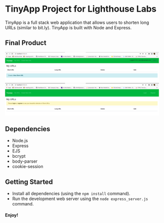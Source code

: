 # **TinyApp Project for Lighthouse Labs**

TinyApp is a full stack web application that allows users to shorten long URLs (similar to bit.ly). TinyApp is built with Node and Express.

## Final Product

!["Screenshot of URLs page with user logged in"](https://github.com/Nivedha94/tiny-app/blob/master/docs/My%20urls%20page%20when%20user%20is%20logged%20in.png?raw=true)
!["Screenshot of URLs page with no user logged in"](https://github.com/Nivedha94/tiny-app/blob/master/docs/My%20urls%20when%20no%20user%20is%20logged%20in.png?raw=true)


## Dependencies

- Node.js
- Express
- EJS
- bcrypt
- body-parser
- cookie-session

## Getting Started

- Install all dependencies (using the `npm install` command).
- Run the development web server using the `node express_server.js` command.


#### Enjoy! 